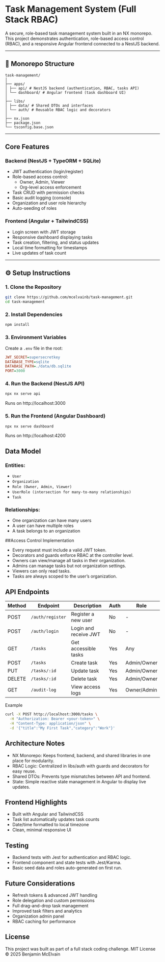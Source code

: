# Task Management System (Full Stack RBAC)

A secure, role-based task management system built in an NX monorepo.  
This project demonstrates authentication, role-based access control (RBAC), and a responsive Angular frontend connected to a NestJS backend.

---

## 📁 Monorepo Structure
```
task-management/
│
├── apps/
│ ├── api/ # NestJS backend (authentication, RBAC, tasks API)
│ └── dashboard/ # Angular frontend (task dashboard UI)
│
├── libs/
│ ├── data/ # Shared DTOs and interfaces
│ └── auth/ # Reusable RBAC logic and decorators
│
├── nx.json
├── package.json
└── tsconfig.base.json
```

---

## Core Features

### Backend (NestJS + TypeORM + SQLite)
- JWT authentication (login/register)
- Role-based access control:
  - Owner, Admin, Viewer
  - Org-level access enforcement
- Task CRUD with permission checks
- Basic audit logging (console)
- Organization and user role hierarchy
- Auto-seeding of roles

### Frontend (Angular + TailwindCSS)
- Login screen with JWT storage
- Responsive dashboard displaying tasks
- Task creation, filtering, and status updates
- Local time formatting for timestamps
- Live updates of task count

---

## ⚙️ Setup Instructions

### 1. Clone the Repository
```bash
git clone https://github.com/mcelvainb/task-management.git
cd task-management
```
### 2. Install Dependencies
```bash
npm install
```

### 3. Environment Variables

Create a ```.env``` file in the root:
```ini
JWT_SECRET=supersecretkey
DATABASE_TYPE=sqlite
DATABASE_PATH=./data/db.sqlite
PORT=3000
```

### 4. Run the Backend (NestJS API)
```bash
npx nx serve api
```
Runs on http://localhost:3000
### 5. Run the Frontend (Angular Dashboard)
```bash
npx nx serve dashboard
```
Runs on http://localhost:4200

## Data Model
### Entities:
* ```User```
* ```Organization```
* ```Role (Owner, Admin, Viewer)```
* ```UserRole (intersection for many-to-many relationships)```
* ```Task```
### Relationships:
* One organization can have many users
* A user can have multiple roles
* A task belongs to an organization

##Access Control Implementation
* Every request must include a valid JWT token.
* Decorators and guards enforce RBAC at the controller level.
* Owners can view/manage all tasks in their organization.
* Admins can manage tasks but not organization settings.
* Viewers can only read tasks.
* Tasks are always scoped to the user’s organization.

## API Endpoints
| Method | Endpoint         | Description           | Auth | Role        |
| ------ | ---------------- | --------------------- | ---- | ----------- |
| POST   | `/auth/register` | Register a new user   | No   | -           |
| POST   | `/auth/login`    | Login and receive JWT | No   | -           |
| GET    | `/tasks`         | Get accessible tasks  | Yes  | Any         |
| POST   | `/tasks`         | Create task           | Yes  | Admin/Owner |
| PUT    | `/tasks/:id`     | Update task           | Yes  | Admin/Owner |
| DELETE | `/tasks/:id`     | Delete task           | Yes  | Admin/Owner |
| GET    | `/audit-log`     | View access logs      | Yes  | Owner/Admin |
Example
```bash
curl -X POST http://localhost:3000/tasks \
  -H "Authorization: Bearer <your-token>" \
  -H "Content-Type: application/json" \
  -d '{"title":"My First Task","category":"Work"}'
```
## Architecture Notes
* NX Monorepo: Keeps frontend, backend, and shared libraries in one place for modularity.
* RBAC Logic: Centralized in libs/auth with guards and decorators for easy reuse.
* Shared DTOs: Prevents type mismatches between API and frontend.
* State: Simple reactive state management in Angular to display live updates.

## Frontend Highlights
* Built with Angular and TailwindCSS
* Task list automatically updates task counts
* Date/time formatted to local timezone
* Clean, minimal responsive UI

## Testing
* Backend tests with Jest for authentication and RBAC logic.
* Frontend component and state tests with Jest/Karma.
* Basic seed data and roles auto-generated on first run.

## Future Considerations
* Refresh tokens & advanced JWT handling
* Role delegation and custom permissions
* Full drag-and-drop task management
* Improved task filters and analytics
* Organization admin panel
* RBAC caching for performance

## License

This project was built as part of a full stack coding challenge.
MIT License © 2025 Benjamin McElvain
